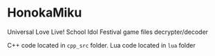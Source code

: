 # HonokaMiku
Universal Love Live! School Idol Festival game files decrypter/decoder

C++ code located in `cpp_src` folder.
Lua code located in `lua` folder

